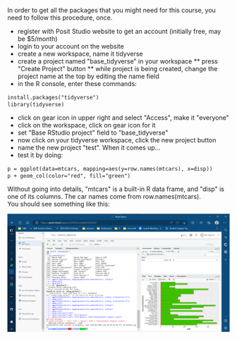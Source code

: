 In order to get all the packages that you might need for this course, you need to follow this procedure, once.

* register with Posit Studio website to get an account (initially free, may be $5/month)
* login to your account on the website
* create a new workspace, name it tidyverse
* create a project named "base_tidyverse" in your workspace
** press "Create Project" button
** while project is being created, change the project name at the top by editing the name field
* in the R console, enter these commands:
```
install.packages("tidyverse")
library(tidyverse)
```
* click on gear icon in upper right and select "Access", make it "everyone"
* click on the workspace, click on gear icon for it
* set "Base RStudio project" field to "base_tidyverse"
* now click on your tidyverse workspace, click the new project button
* name the new project "test".  When it comes up...
* test it by doing:
```
p = ggplot(data=mtcars, mapping=aes(y=row.names(mtcars), x=disp))
p + geom_col(color="red", fill="green")
```
Without going into details, "mtcars" is a built-in R data frame, and "disp" is one of its columns.   The car names come from row.names(mtcars).  
You should see something like this:

![](images/ggplot_bargraph.png)

